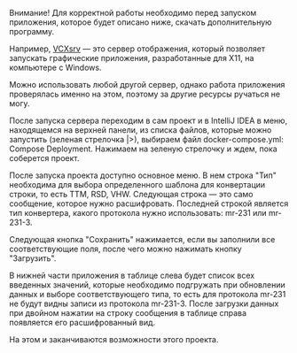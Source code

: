 
Внимание! Для корректной работы необходимо перед запуском приложения, которое будет описано ниже, скачать дополнительную программу.

Например, [VCXsrv](https://sourceforge.net/projects/vcxsrv/) — это сервер отображения, который позволяет запускать графические приложения, разработанные для X11, на компьютере с Windows.

Можно использовать любой другой сервер, однако работа приложения проверялась именно на этом, поэтому за другие ресурсы ручаться не могу.

После запуска сервера переходим в сам проект и в IntelliJ IDEA в меню, находящемся на верхней панели, из списка файлов, которые можно запустить (зеленая стрелочка |>), выбираем файл docker-compose.yml: Compose Deployment. Нажимаем на зеленую стрелочку и ждем, пока соберется проект.

После запуска проекта доступно основное меню. В нем строка "Тип" необходима для выбора определенного шаблона для конвертации строки, то есть TTM, RSD, VHW. Следующая строка — это само сообщение, которое нужно расшифровать. Последней строкой является тип конвертера, какого протокола нужно использовать: mr-231 или mr-231-3. 

Следующая кнопка "Сохранить" нажимается, если вы заполнили все соответствующие поля, после чего можно нажимать кнопку "Загрузить".

В нижней части приложения в таблице слева будет список всех введенных значений, которые необходимо подгружать при обновлении данных и выборе соответствующего типа, то есть для протокола mr-231 не будут видны записи из протокола mr-231-3. После загрузки данных при двойном нажатии на строку сообщения в таблице справа появляется его расшифрованный вид.

На этом и заканчиваются возможности этого проекта.
